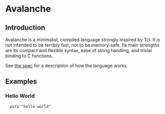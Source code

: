 Avalanche
=========

Introduction
------------

Avalanche is a minimalist, compiled language strongly inspired by Tcl. It is
not intended to be terribly fast, nor to be memory-safe. Its main strengths are
its compact and flexible syntax, ease of string handling, and trivial binding
to C functions.

See [the spec](SPEC.md) for a description of how the language works.

Examples
--------

### Hello World

```
  puts "hello world"
```
